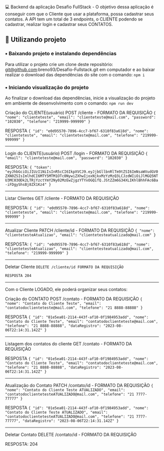💻 Backend da aplicação Desafio FullStack - O objetivo dessa aplicação é conseguir com que o Cliente que usar a plataforma, possa cadastrar seus contatos.
    A API tem um total de 3 endpoints, o CLIENTE podendo se cadastrar, realizar login e cadastrar seus CONTATOS.


🎲 Utilizando projeto
---------------------

### ▪️ Baixando projeto e instalando dependências

Para utilizar o projeto crie um clone deste repositório: git@github.com:breno93/Desafio-Fullstack.git em computador e ao baixar realizar o download das dependências do site com o comando: `npm i`

### ▪️ Iniciando visualização do projeto

Ao finalizar o download das dependências, inicie a visualização do projeto em ambiente de desenvolvimento com o comando: `npm run dev`


Criação do CLIENTE(usuário)
POST /cliente - FORMATO DA REQUISIÇÃO
`{
"nome": "clienteteste",
"email": "clienteteste@mail.com",
"password": "102030",
"telefone": "219999-999999"
}`

RESPOSTA
`{
"id": "e0d95570-7896-4cc7-bf67-6310f83a618d",
"nome": "clienteteste",
"email": "clienteteste@mail.com",
"telefone": "219999-999999"
}`

---

Login do CLIENTE(usuário)
POST /login - FORMATO DA REQUISIÇÃO
`{
"email": "clienteteste@mail.com",
"password": "102030"
}`

RESPOSTA:
`{
"token": "eyJhbGciOiJIUzI1NiIsInR5cCI6IkpXVCJ9.eyJjbGllbnRlTm9tZSI6ImNsaWVudGV0ZXN0ZSIsImlhdCI6MTY5MTM1OTc0NywiZXhwIjoxNjkxMzYzMzQ3LCJzdWIiOiJlMGQ5NTU3MC03ODk2LTRjYzctYmY2Ny02MzEwZjgzYTYxOGQifQ.JStZZm6G34XLIKhlBhhFAc6Ba-iFDgyShsBj8ZX1Kz4"
}`

---

Listar Clientes
GET /cliente - FORMATO DA REQUISIÇÃO

RESPOSTA:
`{
"id": "e0d95570-7896-4cc7-bf67-6310f83a618d",
"nome": "clienteteste",
"email": "clienteteste@mail.com",
"telefone": "219999-999999"
}`

---

Atualizar Cliente
PATCH /cliente/id - FORMATO DA REQUISIÇÃO
`{
"nome": "clientetesteAtualizao",
"email": "clientetesteatualizado@mail.com"
}`

RESPOSTA:
`{
"id": "e0d95570-7896-4cc7-bf67-6310f83a618d",
"nome": "clientetesteAtualizao",
"email": "clientetesteatualizado@mail.com",
"telefone": "219999-999999"
}`

---

Deletar Cliente
`DELETE /cliente/id FORMATO DA REQUISIÇÃO`

`RESPOSTA 204`

---

Com o Cliente LOGADO, ele poderá organizar seus contatos:

Criação do CONTATO
POST /contato - FORMATO DA REQUISIÇÃO
`{
"nome": "Contato do Cliente Teste",
"email": "contatodoclienteteste@mail.com",
"telefone": "21 8888-88888"
}`

RESPOSTA
`{
"id": "01e5ea01-2114-443f-af10-0f1984953add",
"nome": "Contato do Cliente Teste",
"email": "contatodoclienteteste@mail.com",
"telefone": "21 8888-88888",
"dataRegistro": "2023-08-06T22:14:31.142Z"
}`

---

Listagem dos contatos do cliente
GET /contato - FORMATO DA REQUISIÇÃO

RESPOSTA
`{
"id": "01e5ea01-2114-443f-af10-0f1984953add",
"nome": "Contato do Cliente Teste",
"email": "contatodoclienteteste@mail.com",
"telefone": "21 8888-88888",
"dataRegistro": "2023-08-06T22:14:31.142Z"
}`


---

Atualização do Contato
PATCH /contato/id - FORMATO DA REQUISIÇÃO
`{
"nome": "Contato do Cliente Teste ATUALIZADO",
"email": "contatodoclientetesteATUALIZADO@mail.com",
"telefone": "21 7777-77777"
}`

RESPOSTA
`{
"id": "01e5ea01-2114-443f-af10-0f1984953add",
"nome": "Contato do Cliente Teste ATUALIZADO",
"email": "contatodoclientetesteATUALIZADO@mail.com",
"telefone": "21 7777-77777",
"dataRegistro": "2023-08-06T22:14:31.142Z"
}`

---

Deletar Contato
DELETE /contato/id - FORMATO DA REQUISIÇÃO

RESPOSTA: 204
